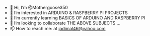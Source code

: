 - 👋 Hi, I’m @Mothergoose350
- 👀 I’m interested in ARDUINO & RASPBERRY PI PROJECTS
- 🌱 I’m currently learning BASICS OF ARDUINO AND RASPBERRY PI 
- 💞️ I’m looking to collaborate THE ABOVE SUBJECTS ...
- 📫 How to reach me: at jadimal46@yahoo.com

<!---
Mothergoose350/Mothergoose350 is a ✨ special ✨ repository because its `README.md` (this file) appears on your GitHub profile.
You can click the Preview link to take a look at your changes.
--->
    
